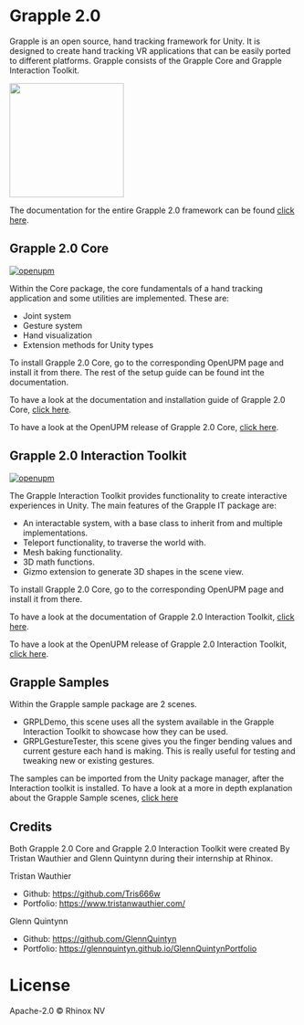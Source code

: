 # Grapple 2.0
Grapple is an open source, hand tracking framework for Unity. It is designed
to create hand tracking VR applications that can be easily ported to different platforms. Grapple consists of the
Grapple Core and Grapple Interaction Toolkit.

<img src="https://github.com/Rhinox-Training/grpl-2.0/assets/55093987/be4368cf-7d1f-4e2f-90c6-bb5dc2b94ede" width="200" />

The documentation for the entire Grapple 2.0 framework can be found [click here](https://rhinox-training.github.io/grpl-2.0/).

## Grapple 2.0 Core
[![openupm](https://img.shields.io/npm/v/com.rhinox.open.grpl2?label=openupm&registry_uri=https://package.openupm.com)](https://openupm.com/packages/com.rhinox.open.grpl2/)

Within the Core package, the core fundamentals of a hand tracking application and some utilities are implemented. These
are:
- Joint system
- Gesture system
- Hand visualization
- Extension methods for Unity types

To install Grapple 2.0 Core, go to the corresponding OpenUPM page and install it from there. The rest of the setup guide can be found int the documentation.

To have a look at the documentation and installation guide of Grapple 2.0 Core, [click here](https://rhinox-training.github.io/grpl-2.0/pages/GRPL_Core/core.html).

To have a look at the OpenUPM release of Grapple 2.0 Core, [click here](https://openupm.com/packages/com.rhinox.open.grpl2/).

## Grapple 2.0 Interaction Toolkit
[![openupm](https://img.shields.io/npm/v/com.rhinox.open.grpl2?label=openupm&registry_uri=https://package.openupm.com)](https://openupm.com/packages/com.rhinox.open.grpl2it/)

The Grapple Interaction Toolkit provides functionality to create interactive experiences in Unity. The main features of
the Grapple IT package are:

- An interactable system, with a base class to inherit from and multiple implementations.
- Teleport functionality, to traverse the world with.
- Mesh baking functionality.
- 3D math functions.
- Gizmo extension to generate 3D shapes in the scene view.

To install Grapple 2.0 Core, go to the corresponding OpenUPM page and install it from there.

To have a look at the documentation of Grapple 2.0 Interaction Toolkit, [click here](https://rhinox-training.github.io/grpl-2.0/pages/GRPL_IT/GrappleIT.html).

To have a look at the OpenUPM release of Grapple 2.0 Interaction Toolkit, [click here](https://openupm.com/packages/com.rhinox.open.grpl2it/).

## Grapple Samples
Within the Grapple sample package are 2 scenes.

- GRPLDemo, this scene uses all the system available in the Grapple Interaction Toolkit to showcase how they can be used.
- GRPLGestureTester, this scene gives you the finger bending values and current gesture each hand is making. This is really useful for testing and tweaking new or existing gestures.


The samples can be imported from the Unity package manager, after the Interaction toolkit is installed.
To have a look at a more in depth explanation about the Grapple Sample scenes, [click here](https://rhinox-training.github.io/grpl-2.0/pages/GRPL_Samples/GRPLSamples.html)

## Credits
Both Grapple 2.0 Core and Grapple 2.0 Interaction Toolkit were created By Tristan Wauthier and Glenn Quintynn during their internship at Rhinox.

Tristan Wauthier
- Github: https://github.com/Tris666w
- Portfolio: https://www.tristanwauthier.com/

Glenn Quintynn
- Github: https://github.com/GlennQuintyn
- Portfolio: https://glennquintyn.github.io/GlennQuintynPortfolio

# License
Apache-2.0 © Rhinox NV
